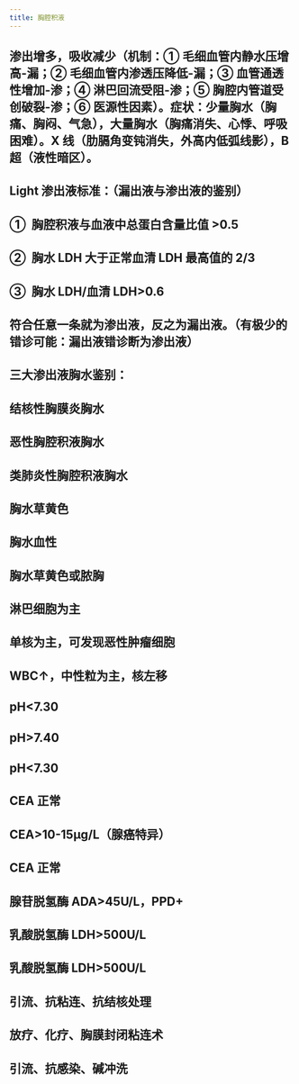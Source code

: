 ```yaml
---
title: 胸腔积液
---
```


## 渗出增多，吸收减少（机制：① 毛细血管内静水压增高-漏；② 毛细血管内渗透压降低-漏；③ 血管通透性增加-渗；④ 淋巴回流受阻-渗；⑤ 胸腔内管道受创破裂-渗；⑥ 医源性因素）。症状：少量胸水（胸痛、胸闷、气急），大量胸水（胸痛消失、心悸、呼吸困难）。X 线（肋膈角变钝消失，外高内低弧线影），B 超（液性暗区）。

## Light 渗出液标准：（漏出液与渗出液的鉴别）

## ①  胸腔积液与血液中总蛋白含量比值 >0.5

## ②  胸水 LDH 大于正常血清 LDH 最高值的 2/3

## ③  胸水 LDH/血清 LDH>0.6

## 符合任意一条就为渗出液，反之为漏出液。（有极少的错诊可能：漏出液错诊断为渗出液）

## 三大渗出液胸水鉴别：

## 结核性胸膜炎胸水

## 恶性胸腔积液胸水

## 类肺炎性胸腔积液胸水

## 胸水草黄色

## 胸水血性

## 胸水草黄色或脓胸

## 淋巴细胞为主

## 单核为主，可发现恶性肿瘤细胞

## WBC↑，中性粒为主，核左移

## pH<7.30

## pH>7.40

## pH<7.30

## CEA 正常

## CEA>10-15μg/L（腺癌特异）

## CEA 正常

## 腺苷脱氢酶 ADA>45U/L，PPD+

## 乳酸脱氢酶 LDH>500U/L

## 乳酸脱氢酶 LDH>500U/L

## 引流、抗粘连、抗结核处理

## 放疗、化疗、胸膜封闭粘连术

## 引流、抗感染、碱冲洗
